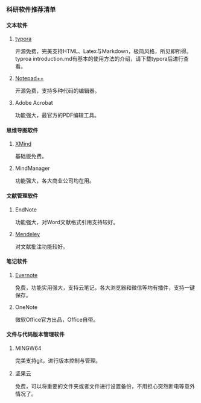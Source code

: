 ### 科研软件推荐清单

#### 文本软件

1. [typora](https://www.typora.io/)

   开源免费，完美支持HTML、Latex与Markdown，极简风格，所见即所得。typroa introduction.md有基本的使用方法的介绍，请下载typora后进行查看。

2. [Notepad++](https://notepad-plus-plus.org/)

   开源免费，支持多种代码的编辑器。

3. Adobe Acrobat

   功能强大，最官方的PDF编辑工具。

#### 思维导图软件 

1. [XMind](https://www.xmind.net/)

   基础版免费。

2. MindManager

   功能强大，各大商业公司均在用。

#### 文献管理软件

1. EndNote

   功能强大，对Word文献格式引用支持较好。

2. [Mendeley](https://www.mendeley.com/)

   对文献批注功能较好。

#### 笔记软件

1. [Evernote](https://www.yinxiang.com)

   免费，功能实用强大，支持云笔记，各大浏览器和微信等均有插件，支持一键保存。

2. OneNote

   微软Office官方出品，Office自带。

#### 文件与代码版本管理软件

1. MINGW64

   完美支持git，进行版本控制与管理。

2. 坚果云

   免费，可以将重要的文件夹或者文件进行设置备份，不用担心突然断电等意外情况了。